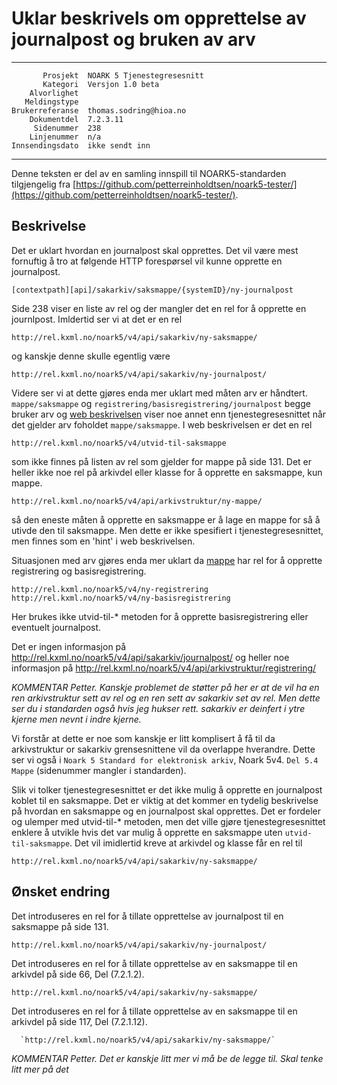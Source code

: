 Uklar beskrivels om opprettelse av journalpost og bruken av arv
==============================================

 ------------------  ---------------------------------
           Prosjekt  NOARK 5 Tjenestegresesnitt
           Kategori  Versjon 1.0 beta
        Alvorlighet  
       Meldingstype  
    Brukerreferanse  thomas.sodring@hioa.no
        Dokumentdel  7.2.3.11
         Sidenummer  238
        Linjenummer  n/a
    Innsendingsdato  ikke sendt inn
 ------------------  ---------------------------------

Denne teksten er del av en samling innspill til NOARK5-standarden
tilgjengelig fra [https://github.com/petterreinholdtsen/noark5-tester/](https://github.com/petterreinholdtsen/noark5-tester/).

Beskrivelse
-----------

Det er uklart hvordan en journalpost skal opprettes. Det vil være mest fornuftig
å tro at følgende HTTP forespørsel vil kunne opprette en journalpost.

   `[contextpath][api]/sakarkiv/saksmappe/{systemID}/ny-journalpost`

Side 238 viser en liste av rel og der mangler det en rel for å opprette en
journlpost. Imldertid ser vi at det er en rel

   `http://rel.kxml.no/noark5/v4/api/sakarkiv/ny-saksmappe/`   

og kanskje denne skulle egentlig være

   `http://rel.kxml.no/noark5/v4/api/sakarkiv/ny-journalpost/`   

Videre ser vi at dette gjøres enda mer uklart med måten arv er håndtert.
`mappe/saksmappe` og `registrering/basisregistrering/journalpost` begge bruker
arv og [web beskrivelsen](http://rel.kxml.no/noark5/v4/api/arkivstruktur/mappe/)
viser noe annet enn tjenestegresesnittet når det gjelder arv foholdet
`mappe/saksmappe`. I web beskrivelsen er det en rel

  `http://rel.kxml.no/noark5/v4/utvid-til-saksmappe`

som ikke finnes på listen av rel som gjelder for mappe på side 131. Det er
heller ikke noe rel på arkivdel eller klasse for å opprette en saksmappe,
kun mappe.

  `http://rel.kxml.no/noark5/v4/api/arkivstruktur/ny-mappe/`

så den eneste måten å opprette en saksmappe er å lage en mappe for så å utivde
den til saksmappe. Men dette er ikke spesifiert i tjenestegresesnittet, men
finnes som en 'hint' i web beskrivelsen.

Situasjonen med arv gjøres enda mer uklart da [mappe](http://rel.kxml.no/noark5/v4/api/arkivstruktur/mappe/)
har rel for å opprette registrering og basisregistrering.

   `http://rel.kxml.no/noark5/v4/ny-registrering`
   `http://rel.kxml.no/noark5/v4/ny-basisregistrering`

Her brukes ikke utvid-til-* metoden for å opprette basisregistrering eller
eventuelt journalpost.

Det er ingen informasjon på http://rel.kxml.no/noark5/v4/api/sakarkiv/journalpost/
og heller noe informasjon på http://rel.kxml.no/noark5/v4/api/arkivstruktur/registrering/

_KOMMENTAR Petter. Kanskje problemet de støtter på her er at de vil ha en ren arkivstruktur
sett av rel og en ren sett av sakarkiv set av rel. Men dette ser du i standarden
også hvis jeg hukser rett. sakarkiv er deinfert i ytre kjerne men nevnt i indre
kjerne._

Vi forstår at dette er noe som kanskje er litt komplisert å få til da
arkivstruktur or sakarkiv grensesnittene vil da overlappe hverandre. Dette ser
vi også i `Noark 5 Standard for elektronisk arkiv`, Noark 5v4. `Del 5.4 Mappe`
(sidenummer mangler i standarden).

Slik vi tolker tjenestegresesnittet er det ikke mulig å opprette en journalpost
koblet til en saksmappe. Det er viktig at det kommer en tydelig beskrivelse på
hvordan en saksmappe og en journalpost skal opprettes. Det er fordeler og
ulemper med utvid-til-* metoden, men det ville gjøre tjenestegresesnittet
enklere å utvikle hvis det var mulig å opprette en saksmappe uten
`utvid-til-saksmappe`. Det vil imidlertid kreve at arkivdel og klasse får en rel
 til

   `http://rel.kxml.no/noark5/v4/api/sakarkiv/ny-saksmappe/`

Ønsket endring
--------------
Det introduseres en rel for å tillate opprettelse av journalpost til en
saksmappe på side 131.

   `http://rel.kxml.no/noark5/v4/api/sakarkiv/ny-journalpost/`    

Det introduseres en rel for å tillate opprettelse av en saksmappe til en
arkivdel på side 66, Del (7.2.1.2).

   `http://rel.kxml.no/noark5/v4/api/sakarkiv/ny-saksmappe/`

Det introduseres en rel for å tillate opprettelse av en saksmappe til en
arkivdel på side 117, Del (7.2.1.12).

      `http://rel.kxml.no/noark5/v4/api/sakarkiv/ny-saksmappe/`

_KOMMENTAR Petter. Det er kanskje litt mer vi må be de legge til. Skal tenke
litt mer på det_
